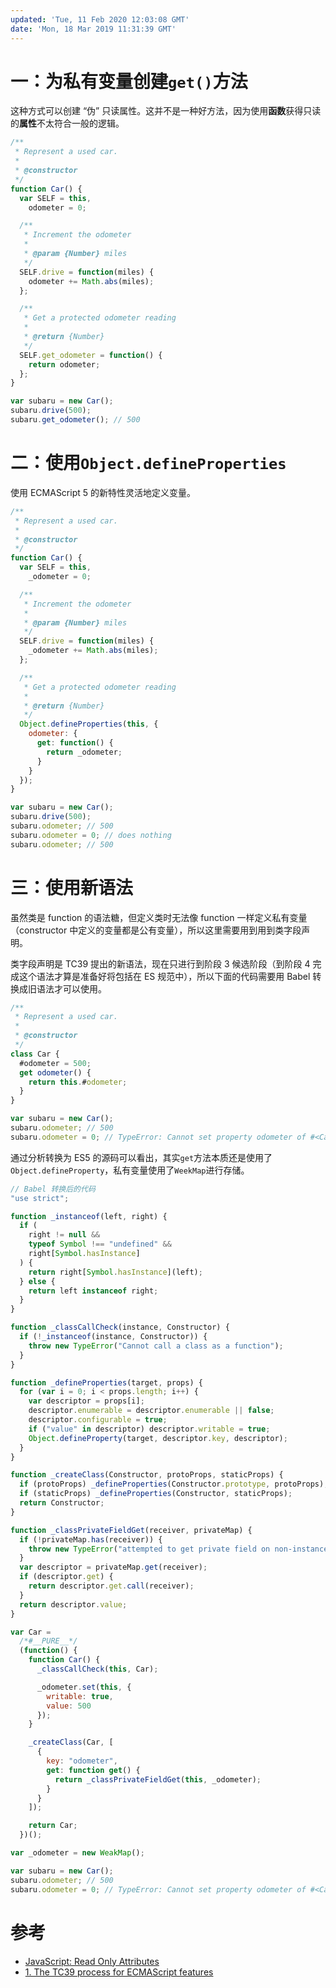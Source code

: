 ```yaml
---
updated: 'Tue, 11 Feb 2020 12:03:08 GMT'
date: 'Mon, 18 Mar 2019 11:31:39 GMT'
---
```


# 一：为私有变量创建`get()`方法

这种方式可以创建 “伪” 只读属性。这并不是一种好方法，因为使用**函数**获得只读的**属性**不太符合一般的逻辑。

```js
/**
 * Represent a used car.
 *
 * @constructor
 */
function Car() {
  var SELF = this,
    odometer = 0;

  /**
   * Increment the odometer
   *
   * @param {Number} miles
   */
  SELF.drive = function(miles) {
    odometer += Math.abs(miles);
  };

  /**
   * Get a protected odometer reading
   *
   * @return {Number}
   */
  SELF.get_odometer = function() {
    return odometer;
  };
}

var subaru = new Car();
subaru.drive(500);
subaru.get_odometer(); // 500
```

# 二：使用`Object.defineProperties`

使用 ECMAScript 5 的新特性灵活地定义变量。

```js
/**
 * Represent a used car.
 *
 * @constructor
 */
function Car() {
  var SELF = this,
    _odometer = 0;

  /**
   * Increment the odometer
   *
   * @param {Number} miles
   */
  SELF.drive = function(miles) {
    _odometer += Math.abs(miles);
  };

  /**
   * Get a protected odometer reading
   *
   * @return {Number}
   */
  Object.defineProperties(this, {
    odometer: {
      get: function() {
        return _odometer;
      }
    }
  });
}

var subaru = new Car();
subaru.drive(500);
subaru.odometer; // 500
subaru.odometer = 0; // does nothing
subaru.odometer; // 500
```

# 三：使用新语法

虽然类是 function 的语法糖，但定义类时无法像 function 一样定义私有变量（constructor 中定义的变量都是公有变量），所以这里需要用到用到类字段声明。

类字段声明是 TC39 提出的新语法，现在只进行到阶段 3 候选阶段（到阶段 4 完成这个语法才算是准备好将包括在 ES 规范中），所以下面的代码需要用 Babel 转换成旧语法才可以使用。

```js
/**
 * Represent a used car.
 *
 * @constructor
 */
class Car {
  #odometer = 500;
  get odometer() {
    return this.#odometer;
  }
}

var subaru = new Car();
subaru.odometer; // 500
subaru.odometer = 0; // TypeError: Cannot set property odometer of #<Car> which has only a getter
```

通过分析转换为 ES5 的源码可以看出，其实`get`方法本质还是使用了`Object.defineProperty`，私有变量使用了`WeekMap`进行存储。

```js
// Babel 转换后的代码
"use strict";

function _instanceof(left, right) {
  if (
    right != null &&
    typeof Symbol !== "undefined" &&
    right[Symbol.hasInstance]
  ) {
    return right[Symbol.hasInstance](left);
  } else {
    return left instanceof right;
  }
}

function _classCallCheck(instance, Constructor) {
  if (!_instanceof(instance, Constructor)) {
    throw new TypeError("Cannot call a class as a function");
  }
}

function _defineProperties(target, props) {
  for (var i = 0; i < props.length; i++) {
    var descriptor = props[i];
    descriptor.enumerable = descriptor.enumerable || false;
    descriptor.configurable = true;
    if ("value" in descriptor) descriptor.writable = true;
    Object.defineProperty(target, descriptor.key, descriptor);
  }
}

function _createClass(Constructor, protoProps, staticProps) {
  if (protoProps) _defineProperties(Constructor.prototype, protoProps);
  if (staticProps) _defineProperties(Constructor, staticProps);
  return Constructor;
}

function _classPrivateFieldGet(receiver, privateMap) {
  if (!privateMap.has(receiver)) {
    throw new TypeError("attempted to get private field on non-instance");
  }
  var descriptor = privateMap.get(receiver);
  if (descriptor.get) {
    return descriptor.get.call(receiver);
  }
  return descriptor.value;
}

var Car =
  /*#__PURE__*/
  (function() {
    function Car() {
      _classCallCheck(this, Car);

      _odometer.set(this, {
        writable: true,
        value: 500
      });
    }

    _createClass(Car, [
      {
        key: "odometer",
        get: function get() {
          return _classPrivateFieldGet(this, _odometer);
        }
      }
    ]);

    return Car;
  })();

var _odometer = new WeakMap();

var subaru = new Car();
subaru.odometer; // 500
subaru.odometer = 0; // TypeError: Cannot set property odometer of #<Car> which has only a getter
```

# 参考

-   [JavaScript: Read Only Attributes](https://ttmm.io/tech/javascript-read-attributes/)
-   [1. The TC39 process for ECMAScript features](http://exploringjs.com/es2016-es2017/ch_tc39-process.html)
